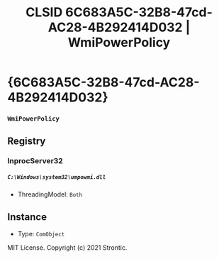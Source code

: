 ﻿---
title: "CLSID 6C683A5C-32B8-47cd-AC28-4B292414D032 | WmiPowerPolicy"
excerpt: What is COM-Object CLSID 6C683A5C-32B8-47cd-AC28-4B292414D032?
---

# {6C683A5C-32B8-47cd-AC28-4B292414D032}

### `WmiPowerPolicy`

## Registry


### InprocServer32

##### `C:\Windows\system32\umpowmi.dll`
* ThreadingModel: `Both`

## Instance

* Type: `ComObject`

MIT License. Copyright (c) 2021 Strontic.


